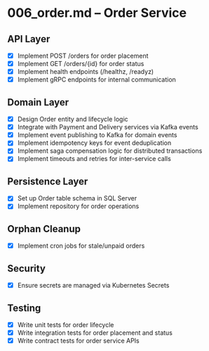 # 006_order.md – Order Service

## API Layer

- [x] Implement POST /orders for order placement
- [x] Implement GET /orders/{id} for order status
- [x] Implement health endpoints (/healthz, /readyz)
- [x] Implement gRPC endpoints for internal communication

## Domain Layer

- [x] Design Order entity and lifecycle logic
- [x] Integrate with Payment and Delivery services via Kafka events
- [x] Implement event publishing to Kafka for domain events
- [x] Implement idempotency keys for event deduplication
- [x] Implement saga compensation logic for distributed transactions
- [x] Implement timeouts and retries for inter-service calls

## Persistence Layer

- [x] Set up Order table schema in SQL Server
- [x] Implement repository for order operations

## Orphan Cleanup

- [x] Implement cron jobs for stale/unpaid orders

## Security

- [x] Ensure secrets are managed via Kubernetes Secrets

## Testing

- [x] Write unit tests for order lifecycle
- [x] Write integration tests for order placement and status
- [x] Write contract tests for order service APIs
